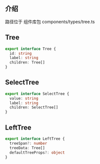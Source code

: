 ## 介绍

路径位于 组件库包 components/types/tree.ts

## Tree

```ts
export interface Tree {
  id: string
  label: string
  children: Tree[]
}
```

## SelectTree

```ts
export interface SelectTree {
  value: string
  label: string
  children: SelectTree[]
}
```

## LeftTree

```ts
export interface LeftTree {
  treeSpan?: number
  treeData: Tree[]
  defaultTreeProps?: object
}
```
